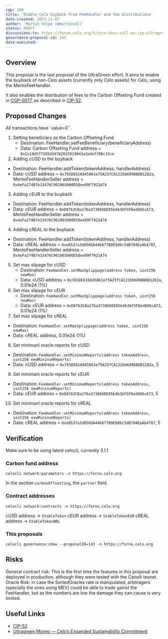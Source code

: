 ```yaml
---
cgp: 108
title: 'Enable Celo buyback from FeeHandler and fee distributions'
date-created: 2023-11-07
author: 'Martin Volpe (@martinvol)'
status: DRAFT
discussions-to: https://forum.celo.org/t/core-devs-call-on-cip-ultragreen-celo/5387
governance-proposal-id: 143
date-executed:
---
```


## Overview

This proposal is the last proposal of the UltraGreen effort. It aims to enable the buyback of non-Celo assets (currently only Celo assets) for Celo, using the MentoFeeHandler.

It also enables the distribution of fees to the Carbon Offseting Fund created in [CGP-0077](https://github.com/celo-org/governance/blob/main/CGPs/cgp-0077.md), as described in [CIP-52](https://github.com/celo-org/celo-proposals/blob/master/CIPs/cip-0052.md).



## Proposed Changes

All transactions have `value=0``.


1. Setting beneficiary as the Carbon Offseting Fund
   - Destination: FeeHandler.setFeeBeneficiary(beneficiaryAddress)
   - Data: Carbon Offseting Fund address = `0xCe10d577295d34782815919843a3a4ef70Dc33ce`
2. Adding cUSD to the buyback
  - Destination: FeeHandler.addToken(tokenAddress, handlerAddress)
  - Data: cUSD address = `0x765DE816845861e75A25fCA122bb6898B8B1282a`, MentoFeeHandlerSeller address = `0x4eFa274B7e33476C961065000D58ee09F7921A74`
3. Adding cEUR to the buyback
  - Destination: FeeHandler.addToken(tokenAddress, handlerAddress)
  - Data: cEUR address = `0xD8763CBa276a3738E6DE85b4b3bF5FDed6D6cA73`, MentoFeeHandlerSeller address = `0x4eFa274B7e33476C961065000D58ee09F7921A74`
4. Adding cREAL to the buyback
  - Destination: FeeHandler.addToken(tokenAddress, handlerAddress)
  - Data: cREAL address = `0xe8537a3d056DA446677B9E9d6c5dB704EaAb4787`, MentoFeeHandlerSeller address = `0x4eFa274B7e33476C961065000D58ee09F7921A74`
5. Set max slipage for cUSD
   - Destination: `FeeHandler.setMaxSplippage(address token, uint256 newMax)`
   - Data: cUSD address = `0x765DE816845861e75A25fCA122bb6898B8B1282a`, 0.01e24 (1%)
6. Set max slipage for cEUR
   - Destination: `FeeHandler.setMaxSplippage(address token, uint256 newMax)`
   - Data: cEUR address = `0xD8763CBa276a3738E6DE85b4b3bF5FDed6D6cA73`, 0.01e24 (1%)
7.  Set max slipage for cREAL
   - Destination: `FeeHandler.setMaxSplippage(address token, uint256 newMax)`
   - Data: cREAL address, 0.01e24 (1%)
8.  Set minimanl oracle reports for cUSD
   - Destination: `FeeHandler.setMinimumReports(address tokenAddress, uint256 newMininumReports)`
   - Data: cUSD address = `0x765DE816845861e75A25fCA122bb6898B8B1282a`, 5
9.  Set minimanl oracle reports for cEUR
   - Destination: `FeeHandler.setMinimumReports(address tokenAddress, uint256 newMininumReports)`
   - Data: cEUR address = `0xD8763CBa276a3738E6DE85b4b3bF5FDed6D6cA73`, 5
10. Set minimanl oracle reports for cREAL
   - Destination: `FeeHandler.setMinimumReports(address tokenAddress, uint256 newMininumReports)`
   - Data: cREAL address = `0xe8537a3d056DA446677B9E9d6c5dB704EaAb4787`, 5

## Verification

Make sure to be using latest celocli, currently 3.1.1

### Carbon fund address

`celocli network:parameters -n https://forno.celo.org`

In the section `carbonOffsetting`, the `partner` field.

### Contract addresses

`celocli network:contracts -n https://forno.celo.org`

cUSD address -> `StableToken`
cEUR address -> `StableTokenEUR`
cREAL address -> `StableTokenBRL`


### This proposals

`celocli governance:show --proposalID=143 -n https://forno.celo.org`

## Risks

General contract risk: This is the first time the features in this proposal are deployed in production, although they were tested with the Canolli tesnet. 
Oracle Risk: in case the SortedOracles rate is manipulated, arbitragers (specially the ones using MEV) could be able to trade gainst the FeeHandler, but as the numbers are low the damage they can cause is very limited.

## Useful Links

* [CIP-52](https://github.com/celo-org/celo-proposals/blob/master/CIPs/cip-0052.md)
* [Ultragreen Money — Celo’s Expanded Sustainability Commitment](https://blog.celo.org/ultragreen-money-c677e7508abb)
